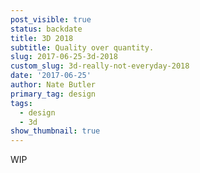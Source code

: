 ```yaml
---
post_visible: true
status: backdate
title: 3D 2018
subtitle: Quality over quantity.
slug: 2017-06-25-3d-2018
custom_slug: 3d-really-not-everyday-2018
date: '2017-06-25'
author: Nate Butler
primary_tag: design
tags:
  - design
  - 3d
show_thumbnail: true
---
```

<p>WIP</p>